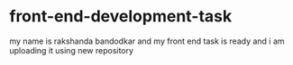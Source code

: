 # front-end-development-task
my name is rakshanda bandodkar and my front end task is ready and i am uploading it using new repository

